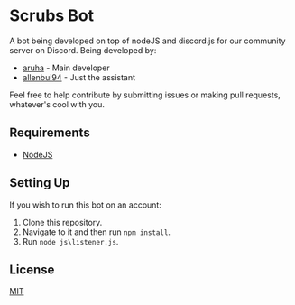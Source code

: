 # Scrubs Bot
A bot being developed on top of nodeJS and discord.js for our community server on Discord. Being developed by:

* [aruha](https://github.com/aruha) - Main developer
* [allenbui94](https://github.com/allenbui94) - Just the assistant

Feel free to help contribute by submitting issues or making pull requests, whatever's cool with you.

## Requirements
* [NodeJS](https://nodejs.org/)

## Setting Up
If you wish to run this bot on an account:

1. Clone this repository.
2. Navigate to it and then run `npm install`.
3. Run `node js\listener.js`.

## License
[MIT](LICENSE)
